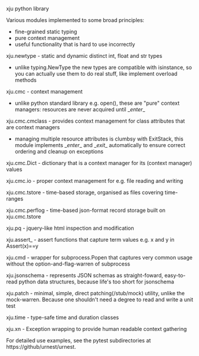 xju python library

Various modules implemented to some broad principles:
  - fine-grained static typing
  - pure context management
  - useful functionality that is hard to use incorrectly

xju.newtype - static and dynamic distinct int, float and str types

  - unlike typing.NewType the new types are compatible with isinstance, so you
    can actually use them to do real stuff, like implement overload methods

xju.cmc - context management

  - unlike python standard library e.g. open(), these are "pure" context managers: resources
    are never acquired until \__enter__

xju.cmc.cmclass - provides context management for class attributes that are context managers

  - managing multiple resource attributes is clumbsy with ExitStack, this module implements
    \__enter__ and \__exit__ automatically to ensure correct ordering and cleanup on exceptions

xju.cmc.Dict - dictionary that is a context manager for its (context manager) values

xju.cmc.io - proper context management for e.g. file reading and writing

xju.cmc.tstore - time-based storage, organised as files covering time-ranges

xju.cmc.perflog - time-based json-format record storage built on xju.cmc.tstore

xju.pq - jquery-like html inspection and modification

xju.assert_ - assert functions that capture term values e.g. x and y in Assert(x)==y

xju.cmd - wrapper for subprocess.Popen that captures very common usage without the option-and-flag-warren of subprocess

xju.jsonschema - represents JSON schemas as straight-foward, easy-to-read python data structures,
                 because life's too short for jsonschema

xju.patch - minimal, simple, direct patching(/stub/mock) utility, unlike the mock-warren. Because
            one shouldn't need a degree to read and write a unit test

xju.time - type-safe time and duration classes

xju.xn - Exception wrapping to provide human readable context gathering

For detailed use examples, see the pytest subdirectories at https://github/urnest/urnest.

